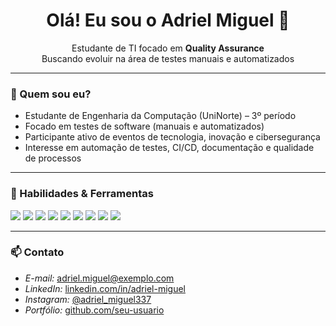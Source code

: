 <h1 align="center">Olá! Eu sou o Adriel Miguel 👋</h1>

<p align="center">
  Estudante de TI focado em <strong>Quality Assurance</strong><br/>
  Buscando evoluir na área de testes manuais e automatizados
</p>

---

### 💼 Quem sou eu?

- Estudante de Engenharia da Computação (UniNorte) – 3º período
- Focado em testes de software (manuais e automatizados)
- Participante ativo de eventos de tecnologia, inovação e cibersegurança
- Interesse em automação de testes, CI/CD, documentação e qualidade de processos

---

### 🚀 Habilidades & Ferramentas

<p>
  <img src="https://img.shields.io/badge/Postman-F26635?style=flat&logo=postman&logoColor=white"/>
  <img src="https://img.shields.io/badge/Selenium-43B02A?style=flat&logo=selenium&logoColor=white"/>
  <img src="https://img.shields.io/badge/Cypress-17202C?style=flat&logo=cypress&logoColor=white"/>
  <img src="https://img.shields.io/badge/Jira-0052CC?style=flat&logo=jira&logoColor=white"/>
  <img src="https://img.shields.io/badge/TestRail-05122A?style=flat&logoColor=white"/>
  <img src="https://img.shields.io/badge/GitHub-181717?style=flat&logo=github&logoColor=white"/>
  <img src="https://img.shields.io/badge/MySQL-4479A1?style=flat&logo=mysql&logoColor=white"/>
  <img src="https://img.shields.io/badge/HTML5-E34F26?style=flat&logo=html5&logoColor=white"/>
  <img src="https://img.shields.io/badge/CSS3-1572B6?style=flat&logo=css3&logoColor=white"/>
</p>

---

### 📫 Contato

- *E-mail:* adriel.miguel@exemplo.com  
- *LinkedIn:* [linkedin.com/in/adriel-miguel](https://www.linkedin.com/in/adriel-miguel/)  
- *Instagram:* [@adriel_miguel337](https://www.instagram.com/adriel_miguel337/)  
- *Portfólio:* [github.com/seu-usuario](https://github.com/seu-usuario)
